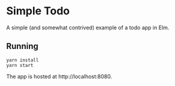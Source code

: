 # Simple Todo

A simple (and somewhat contrived) example of a todo app in Elm.

## Running

```
yarn install
yarn start
```

The app is hosted at http://localhost:8080.
